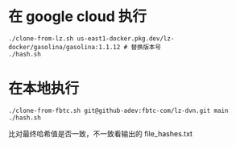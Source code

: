 # 在 google cloud 执行
```
./clone-from-lz.sh us-east1-docker.pkg.dev/lz-docker/gasolina/gasolina:1.1.12 # 替换版本号
./hash.sh 
```

# 在本地执行
```
./clone-from-fbtc.sh git@github-adev:fbtc-com/lz-dvn.git main
./hash.sh
```

比对最终哈希值是否一致，不一致看输出的 file_hashes.txt
